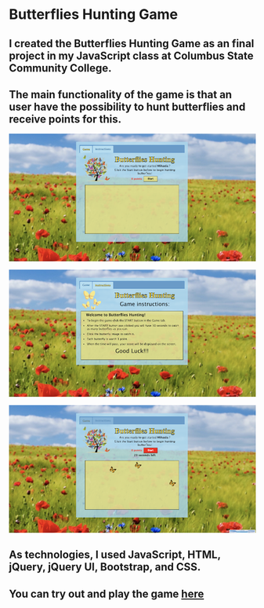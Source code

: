 # Butterflies Hunting Game

## I created the Butterflies Hunting Game as an final project in my JavaScript class at Columbus State Community College.
## The main functionality of the game is that an user have the possibility to hunt butterflies and receive points for this.
![image](img/game-space.png)

![image](img/instructions.png)

![image](img/game.png)

## As technologies, I used JavaScript, HTML, jQuery, jQuery UI, Bootstrap, and CSS.

## You can try out and play the game [here](https://mihaelavalac.github.io/butterflies-hunting/)

